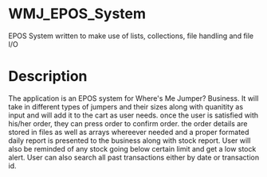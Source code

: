 # WMJ_EPOS_System
 EPOS System written to make use of lists, collections, file handling and file I/O
 
 # Description
  The application is an EPOS system for Where's Me Jumper? Business. It will take in different types of jumpers and their sizes along with quanitity 
  as input and will add it to the cart as user needs. once the user is satisfied with his/her order, they can press order to confirm order. the order
  details are stored in files as well as arrays whereever needed and a proper formated daily report is presented to the business along with stock report.
  User will also be reminded of any stock going below certain limit and get a low stock alert. User can also search all past transactions either by date
  or transaction id.
